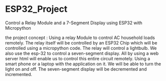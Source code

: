 # ESP32_Project
Control a Relay Module and a 7-Segment Display using ESP32 with Micropython

the project concept :
Using a relay Module to control AC household loads remotely. The relay itself will be controlled by an ESP32 Chip which will be controlled using a micropython code.
The relay will control a lightbulb. We also use the esp-32 to control a seven-segment display.
All by using a web server html will enable us to control this entire circuit remotely.
Using a smart phone or a laptop with the application on it. We will be able to turn the light on and off. 
The seven-segment display will be decremented and incremented.

